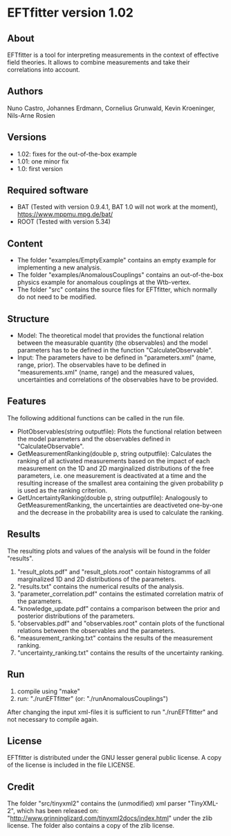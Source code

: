 # EFTfitter version 1.02

## About
EFTfitter is a tool for interpreting measurements in the context of effective field theories. It allows to combine measurements and take their correlations into account.

## Authors
Nuno Castro, Johannes Erdmann, Cornelius Grunwald, Kevin Kroeninger, Nils-Arne Rosien

## Versions
* 1.02: fixes for the out-of-the-box example
* 1.01: one minor fix
* 1.0: first version

## Required software
* BAT (Tested with version 0.9.4.1, BAT 1.0 will not work at the moment), https://www.mppmu.mpg.de/bat/
* ROOT (Tested with version 5.34)

## Content
* The folder "examples/EmptyExample" contains an empty example for implementing a new analysis.
* The folder "examples/AnomalousCouplings" contains an out-of-the-box physics example for anomalous couplings at the Wtb-vertex.
* The folder "src" contains the source files for EFTfitter, which normally do not need to be modified.

## Structure
* Model: The theoretical model that provides the functional relation between the measurable quantity (the observables) and the model parameters has to be defined in the function "CalculateObservable".
* Input: The parameters have to be defined in "parameters.xml" (name, range, prior). The observables have to be defined in "measurements.xml" (name, range) and the measured values, uncertainties and correlations of the observables have to be provided.

## Features
The following additional functions can be called in the run file.
* PlotObservables(string outputfile): Plots the functional relation between the model parameters and the observables defined in "CalculateObservable".
* GetMeasurementRanking(double p, string outputfile): Calculates the ranking of all activated measurements based on the impact of each measurement on the 1D and 2D marginalized distributions of the free parameters, i.e. one measurement is deactivated at a time and the resulting increase of the smallest area containing the given probability p is used as the ranking criterion.
* GetUncertaintyRanking(double p, string outputfile): Analogously to GetMeasurementRanking, the uncertainties are deactiveted one-by-one and the decrease in the probability area is used to calculate the ranking.

## Results 
The resulting plots and values of the analysis will be found in the folder "results".
 1. "result_plots.pdf" and "result_plots.root" contain histogramms of all marginalized 1D and 2D distributions of the parameters.
 2. "results.txt" contains the numerical results of the analysis.
 3. "parameter_correlation.pdf" contains the estimated correlation matrix of the parameters.
 4. "knowledge_update.pdf" contains a comparison between the prior and posterior distributions of the parameters.
 5. "observables.pdf" and "observables.root" contain plots of the functional relations between the observables and the parameters.
 6. "measurement_ranking.txt" contains the results of the measurement ranking.
 7. "uncertainty_ranking.txt" contains the results of the uncertainty ranking.

## Run
1. compile using "make"
2. run: "./runEFTfitter" (or: "./runAnomalousCouplings")

After changing the input xml-files it is sufficient to run "./runEFTfitter" and not necessary to compile again.

## License
EFTfitter is distributed under the GNU lesser general public license. A copy of the license is included in the file LICENSE.

## Credit
The folder "src/tinyxml2" contains the (unmodified) xml parser "TinyXML-2", which has been released on: "http://www.grinninglizard.com/tinyxml2docs/index.html" under the zlib license. The folder also contains a copy of the zlib license.
